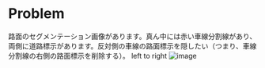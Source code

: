 # Problem
路面のセグメンテーション画像があります。真ん中には赤い車線分割線があり、両側に道路標示があります。反対側の車線の路面標示を隠したい（つまり、車線分割線の右側の路面標示を削除する）。
left to right 
![image](https://user-images.githubusercontent.com/68838083/144631224-747f3c9a-0423-431a-b9e0-16103343158e.png)
